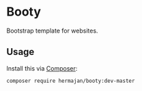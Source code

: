 # Booty
Bootstrap template for websites.

## Usage
Install this via [Composer](https://getcomposer.org):

`composer require hermajan/booty:dev-master`
